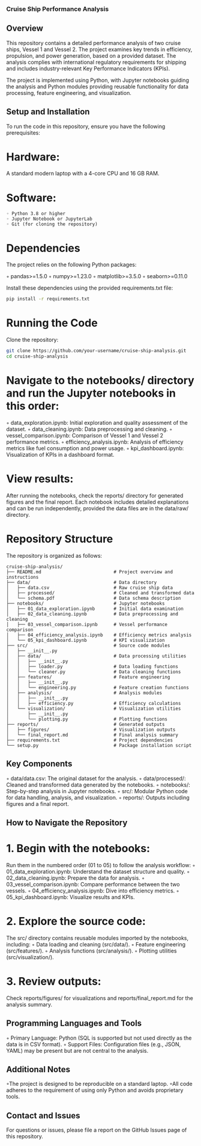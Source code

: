 ### Cruise Ship Performance Analysis 

## Overview 

This repository contains a detailed performance analysis of two cruise ships, Vessel 1 and Vessel 2. The project examines key trends in efficiency, propulsion, and power generation, based on a provided dataset. The analysis complies with international regulatory requirements for shipping and includes industry-relevant Key Performance Indicators (KPIs).

The project is implemented using Python, with Jupyter notebooks guiding the analysis and Python modules providing reusable functionality for data processing, feature engineering, and visualization.

## Setup and Installation

To run the code in this repository, ensure you have the following prerequisites:

# Hardware: 
A standard modern laptop with a 4-core CPU and 16 GB RAM.
# Software:
    ◦ Python 3.8 or higher
    ◦ Jupyter Notebook or JupyterLab
    ◦ Git (for cloning the repository)

# Dependencies
The project relies on the following Python packages:

◦ pandas>=1.5.0
◦ numpy>=1.23.0
◦ matplotlib>=3.5.0
◦ seaborn>=0.11.0

Install these dependencies using the provided requirements.txt file:

```bash
pip install -r requirements.txt
```

# Running the Code
Clone the repository:
```bash
git clone https://github.com/your-username/cruise-ship-analysis.git
cd cruise-ship-analysis
```

# Navigate to the notebooks/ directory and run the Jupyter notebooks in this order:
◦ data_exploration.ipynb: Initial exploration and quality assessment of  the dataset.
◦ data_cleaning.ipynb: Data preprocessing and cleaning.
◦ vessel_comparison.ipynb: Comparison of Vessel 1 and Vessel 2 performance metrics.
◦ efficiency_analysis.ipynb: Analysis of efficiency metrics like fuel consumption and power usage.
◦ kpi_dashboard.ipynb: Visualization of KPIs in a dashboard format.
# View results: 
After running the notebooks, check the reports/ directory for generated figures and the final report.
Each notebook includes detailed explanations and can be run independently, provided the data files are in the data/raw/ directory.

# Repository Structure
The repository is organized as follows:

```
cruise-ship-analysis/
├── README.md                           # Project overview and instructions
├── data/                               # Data directory
│   ├── data.csv                        # Raw cruise ship data
│   ├── processed/                      # Cleaned and transformed data
│   └── schema.pdf                      # Data schema description
├── notebooks/                          # Jupyter notebooks
│   ├── 01_data_exploration.ipynb       # Initial data examination
│   ├── 02_data_cleaning.ipynb          # Data preprocessing and cleaning
│   ├── 03_vessel_comparison.ipynb      # Vessel performance comparison
│   ├── 04_efficiency_analysis.ipynb    # Efficiency metrics analysis
│   └── 05_kpi_dashboard.ipynb          # KPI visualization
├── src/                                # Source code modules
│   ├── __init__.py
│   ├── data/                           # Data processing utilities
│   │   ├── __init__.py
│   │   ├── loader.py                   # Data loading functions
│   │   └── cleaner.py                  # Data cleaning functions
│   ├── features/                       # Feature engineering
│   │   ├── __init__.py
│   │   └── engineering.py              # Feature creation functions
│   ├── analysis/                       # Analysis modules
│   │   ├── __init__.py
│   │   ├── efficiency.py               # Efficiency calculations
│   └── visualization/                  # Visualization utilities
│       ├── __init__.py
│       └── plotting.py                 # Plotting functions
├── reports/                            # Generated outputs
│   ├── figures/                        # Visualization outputs
│   └── final_report.md                 # Final analysis summary
├── requirements.txt                    # Project dependencies
└── setup.py                            # Package installation script
```
## Key Components

◦ data/data.csv: The original dataset for the analysis.
◦ data/processed/: Cleaned and transformed data generated by the notebooks.
◦ notebooks/: Step-by-step analysis in Jupyter notebooks.
◦ src/: Modular Python code for data handling, analysis, and visualization.
◦ reports/: Outputs including figures and a final report.

## How to Navigate the Repository
# 1. Begin with the notebooks: 
Run them in the numbered order (01 to 05) to follow the analysis workflow:
◦ 01_data_exploration.ipynb: Understand the dataset structure and quality.
◦ 02_data_cleaning.ipynb: Prepare the data for analysis.
◦ 03_vessel_comparison.ipynb: Compare performance between the two vessels.
◦ 04_efficiency_analysis.ipynb: Dive into efficiency metrics.
◦ 05_kpi_dashboard.ipynb: Visualize results and KPIs.

# 2. Explore the source code: 
The src/ directory contains reusable modules imported by the notebooks, including:
◦ Data loading and cleaning (src/data/).
◦ Feature engineering (src/features/).
◦ Analysis functions (src/analysis/).
◦ Plotting utilities (src/visualization/).

# 3. Review outputs:
Check reports/figures/ for visualizations and reports/final_report.md for the analysis summary.

## Programming Languages and Tools 
◦ Primary Language: Python (SQL is supported but not used directly as the data is in CSV format).
◦ Support Files: Configuration files (e.g., JSON, YAML) may be present but are not central to the analysis.

## Additional Notes
◦The project is designed to be reproducible on a standard laptop.
◦All code adheres to the requirement of using only Python and avoids proprietary tools.

## Contact and Issues
For questions or issues, please file a report on the GitHub Issues page of this repository.